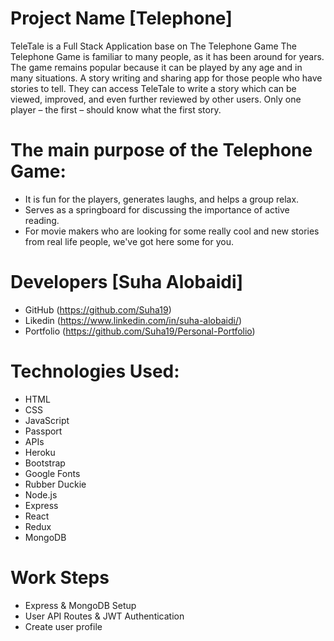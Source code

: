 # Project Name [Telephone]

TeleTale is a Full Stack Application base on The Telephone Game The Telephone Game is familiar to many people, as it has been around for years. The game remains popular because it can be played by any age and in many situations.
A story writing and sharing app for those people who have stories to tell. They can access TeleTale to write a story which can be viewed, improved, and even further reviewed by other users. Only one player – the first – should know what the first story.

# The main purpose of the Telephone Game:

- It is fun for the players, generates laughs, and helps a group relax.
- Serves as a springboard for discussing the importance of active reading.
- For movie makers who are looking for some really cool and new stories from real life people, we've got here some for you.

# Developers [Suha Alobaidi]

- GitHub (https://github.com/Suha19)
- Likedin (https://www.linkedin.com/in/suha-alobaidi/)
- Portfolio (https://github.com/Suha19/Personal-Portfolio)

# Technologies Used:

- HTML
- CSS
- JavaScript
- Passport
- APIs
- Heroku
- Bootstrap
- Google Fonts
- Rubber Duckie
- Node.js
- Express
- React
- Redux
- MongoDB

# Work Steps

- Express & MongoDB Setup
- User API Routes & JWT Authentication
- Create user profile

